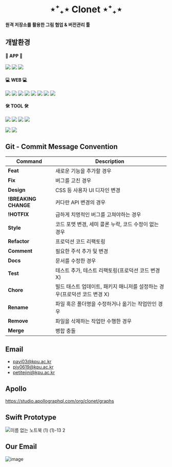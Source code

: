<div align='center' ><h1> ⋆⁺₊⋆ Clonet ⋆⁺₊⋆ </h1> </div>
            
<h4> 원격 저장소를 활용한 그림 협업 & 버전관리 툴</h4>

## 개발환경
#### 📱 APP 📱
<img src="https://img.shields.io/badge/SwiftUI-F05138?style=flat-square&logo=Swift&logoColor=white"/> <img src="https://img.shields.io/badge/Apollo-311C87?style=flat-square&logo=ApolloGraphQL&logoColor=white"/> <img src="https://img.shields.io/badge/GraphQL-E10098?style=flat-square&logo=GraphQL&logoColor=white"/> 

#### 💻 WEB 💻
<img src="https://img.shields.io/badge/JavaScript-F7DF1E?style=flat-square&logo=JavaScript&logoColor=white"/> <img src="https://img.shields.io/badge/SpringBoot-6DB33F?style=flat-square&logo=SpringBoot&logoColor=white"/> <img src="https://img.shields.io/badge/NGINX-009639?style=flat-square&logo=NGINX&logoColor=white"/> <img src="https://img.shields.io/badge/Docker-2496ED?style=flat-square&logo=Docker&logoColor=white"/> <img src="https://img.shields.io/badge/ApacheKafka-231F20?style=flat-square&logo=ApacheKafka&logoColor=white"/>
<img src="https://img.shields.io/badge/Grafana-F46800?style=flat-square&logo=Grafana&logoColor=white"/> 
<img src="https://img.shields.io/badge/Prometheus-E6522C?style=flat-square&logo=Prometheus&logoColor=white"/>
<img src="https://img.shields.io/badge/Selenium-43B02A?style=flat-square&logo=Selenium&logoColor=white"/>

#### 🛠 TOOL 🛠
<img src="https://img.shields.io/badge/Jenkins-D24939?style=flat-square&logo=Jenkins&logoColor=white"/> <img src="https://img.shields.io/badge/AmazonAWS-232F3E?style=flat-square&logo=AmazonAWS&logoColor=white"/> <img src="https://img.shields.io/badge/AmazonS3-569A31?style=flat-square&logo=AmazonS3&logoColor=white"/> <img src="https://img.shields.io/badge/MySQL-4479A1?style=flat-square&logo=MySQL&logoColor=white"/> 

<img src="https://img.shields.io/badge/Github-181717?style=flat-square&logo=Github&logoColor=white"/> <img src="https://img.shields.io/badge/Trello-0052CC?style=flat-square&logo=Trello&logoColor=white"/> 


## Git - Commit Message Convention
| Command  | Description |
| -------- | ----------- |
| **Feat** |새로운 기능을 추가할 경우|
|**Fix**|버그를 고친 경우|
|**Design**| CSS 등 사용자 UI 디자인 변경|
|**!BREAKING CHANGE**| 커다란 API 변경의 경우|
|**!HOTFIX**| 급하게 치명적인 버그를 고쳐야하는 경우|
|**Style**| 코드 포맷 변경, 세미 콜론 누락, 코드 수정이 없는 경우|
|**Refactor**| 프로덕션 코드 리팩토링|
|**Comment**| 필요한 주석 추가 및 변경|
|**Docs**| 문서를 수정한 경우|
|**Test**| 테스트 추가, 테스트 리팩토링(프로덕션 코드 변경 X)|
|**Chore**| 빌드 태스트 업데이트, 패키지 매니저를 설정하는 경우(프로덕션 코드 변경 X)|
|**Rename**| 파일 혹은 폴더명을 수정하거나 옮기는 작업만인 경우|
|**Remove**| 파일을 삭제하는 작업만 수행한 경우|
|**Merge**| 병합 충돌|


## Email
* pavi03@kpu.ac.kr
* pjy0619@kpu.ac.kr
* petitejini@kpu.ac.kr

## Apollo
https://studio.apollographql.com/org/clonet/graphs

## Swift Prototype
![이름 없는 노트북 (1) (1)-13 2](https://user-images.githubusercontent.com/79956705/152506189-ad6484e2-e19c-4a53-8710-5230461b6c7b.jpg)

## Our Email
![image](https://user-images.githubusercontent.com/67986703/152916124-30ef40e4-c906-420a-b184-a1e7c8bec27f.png)

